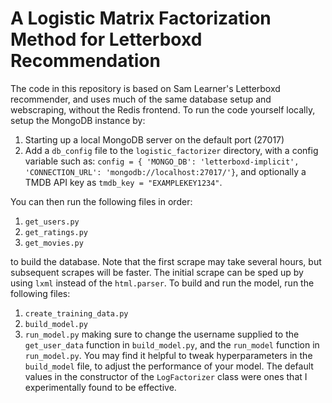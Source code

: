 # A Logistic Matrix Factorization Method for Letterboxd Recommendation

The code in this repository is based on Sam Learner's Letterboxd recommender, and uses much of the same database setup and webscraping, without the Redis frontend. To run the code yourself locally, setup the MongoDB instance by:
1. Starting up a local MongoDB server on the default port (27017)
2. Add a `db_config` file to the `logistic_factorizer` directory, with a config variable such as: `config = { 'MONGO_DB': 'letterboxd-implicit', 'CONNECTION_URL': 'mongodb://localhost:27017/'}`, and optionally a TMDB API key as `tmdb_key = "EXAMPLEKEY1234"`.
   
You can then run the following files in order:
1. `get_users.py`
2. `get_ratings.py`
3. `get_movies.py`
   
to build the database. Note that the first scrape may take several hours, but subsequent scrapes will be faster. The initial scrape can be sped up by using `lxml` instead of the `html.parser`. To build and run the model, run the following files:
1. `create_training_data.py`
2. `build_model.py`
3. `run_model.py`
making sure to change the username supplied to the `get_user_data` function in `build_model.py`, and the `run_model` function in `run_model.py`. You may find it helpful to tweak hyperparameters in the `build_model` file, to adjust the performance of your model. The default values in the constructor of the `LogFactorizer` class were ones that I experimentally found to be effective. 
